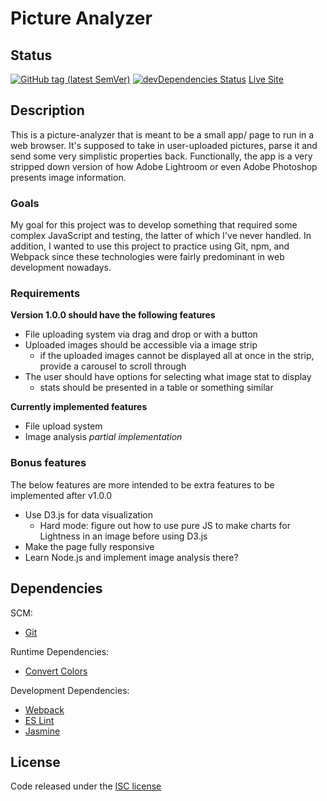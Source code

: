 # Picture Analyzer

## Status

[![GitHub tag (latest SemVer)](https://img.shields.io/github/tag/wilsonj806/picture-analyzer.svg)](https://github.com/wilsonj806/picture-analyzer)
[![devDependencies Status](https://david-dm.org/wilsonj806/picture-analyzer/dev-status.svg)](https://david-dm.org/wilsonj806/picture-analyzer?type=dev)
[Live Site](https://wilsonj806.github.io/picture-analyzer/)

## Description

This is a picture-analyzer that is meant to be a small app/ page to run in a web browser. It's supposed to take in user-uploaded pictures, parse it and send some very simplistic properties back. Functionally, the app is a very stripped down version of how Adobe Lightroom or even Adobe Photoshop presents image information.

### Goals

My goal for this project was to develop something that required some complex JavaScript and testing, the latter of which I've never handled. In addition, I wanted to use this project to practice using Git, npm, and Webpack since these technologies were fairly predominant in web development nowadays.

### Requirements

**Version 1.0.0 should have the following features**
- File uploading system via drag and drop or with a button
- Uploaded images should be accessible via a image strip
  - if the uploaded images cannot be displayed all at once in the strip, provide a carousel to scroll through
- The user should have options for selecting what image stat to display
  - stats should be presented in a table or something similar

**Currently implemented features**
- File upload system
- Image analysis *partial implementation*

### Bonus features

The below features are more intended to be extra features to be implemented after v1.0.0
- Use D3.js for data visualization
  - Hard mode: figure out how to use pure JS to make charts for Lightness in an image before using D3.js
- Make the page fully responsive
- Learn Node.js and implement image analysis there?

## Dependencies

SCM:
- [Git](https://www.git-scm.com/about)

Runtime Dependencies:
- [Convert Colors](https://www.npmjs.com/package/@csstools/convert-colors)

Development Dependencies:
- [Webpack](https://webpack.js.org/)
- [ES Lint](https://eslint.org/)
- [Jasmine](https://jasmine.github.io/)

## License

Code released under the [ISC license](https://opensource.org/licenses/ISC)
